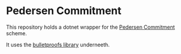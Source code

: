 # Pedersen Commitment

This repository holds a dotnet wrapper for the [Pedersen Commitment](https://en.wikipedia.org/wiki/Commitment_scheme#Pedersen_commitment) scheme.

It uses the [bulletproofs library](https://github.com/dalek-cryptography/bulletproofs) underneeth.
